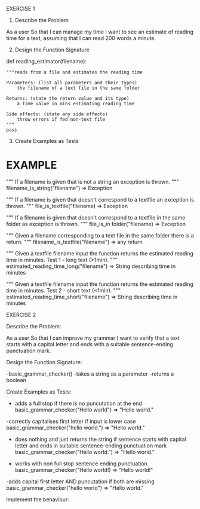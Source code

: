 
EXERCISE 1

1. Describe the Problem

As a user
So that I can manage my time
I want to see an estimate of reading time for a text, assuming that I can read 200 words a minute.

2. Design the Function Signature

def reading_estimator(filename):

    """reads from a file and estimates the reading time 

    Parameters: (list all parameters and their types)
        the filename of a text file in the same folder

    Returns: (state the return value and its type)
        a time value in mins estimating reading time

    Side effects: (state any side effects)
        throw errors if fed non-text file 
    """
    pass 

3. Create Examples as Tests

# EXAMPLE

"""
If a filename is given that is not a string an exception is thrown.
"""
filename_is_string("filename") => Exception

"""
If a filename is given that doesn't correspond to a textfile an exception is thrown.
"""
file_is_textfile("filename) => Exception

"""
If a filename is given that doesn't correspond to a textfile in the same folder as exception is thrown.
"""
file_is_in folder("filename) => Exception

"""
Given a filename corresponding to a text file in the same folder there is a return.
"""
filename_is_textfile("filename") => any return

"""
Given a textfile filename input the function returns the estimated reading time in minutes. Test 1 - long text (>1min).
"""
estimated_reading_time_long("filename") => String describing time in minutes

"""
Given a textfile filename input the function returns the estimated reading time in minutes. Test 2 - short text (<1min).
"""
estimated_reading_time_short("filename") => String describing time in minutes








EXERCISE 2

Describe the Problem:

As a user
So that I can improve my grammar
I want to verify that a text starts with a capital letter and ends with a suitable sentence-ending punctuation mark.

Design the Function Signature:

-basic_grammar_checker()
-takes a string as a parameter
-returns a boolean 

Create Examples as Tests:

- adds a full stop if there is no puncutation at the end
basic_grammar_checker("Hello world") => "Hello world."

-correctly capitalises first letter if input is lower case
basic_grammar_checker("hello world.") => "Hello world." 

- does nothing and just returns the string if sentence starts with capital letter and ends in suitable sentence-ending punctuation mark
basic_grammar_checker("Hello world.") => "Hello world."

- works with non full stop sentence ending punctuation
basic_grammar_checker("Hello world!) => "Hello world!"

-adds capital first letter AND puncutation if both are missing
basic_grammar_checker("hello world") => "Hello world."

Implement the behaviour: